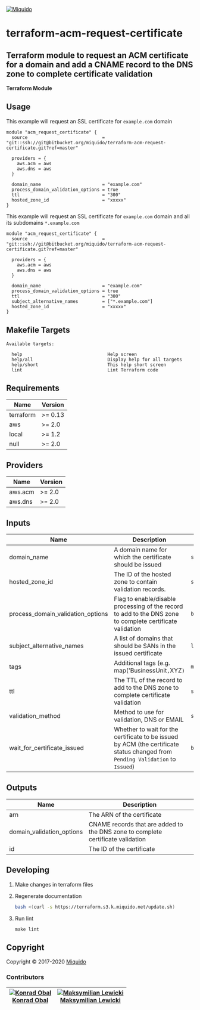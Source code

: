 <!-- This file was automatically generated by the `build-harness`. Make all changes to `README.yaml` and run `make readme` to rebuild this file. -->
[![Miquido][logo]](https://www.miquido.com/)

# terraform-acm-request-certificate
Terraform module to request an ACM certificate for a domain and add a CNAME record to the DNS zone to complete certificate validation
---
**Terraform Module**
## Usage

This example will request an SSL certificate for `example.com` domain

```hcl
module "acm_request_certificate" {
  source                            = "git::ssh://git@bitbucket.org/miquido/terraform-acm-request-certificate.git?ref=master"

  providers = {
    aws.acm = aws
    aws.dns = aws
  }

  domain_name                       = "example.com"
  process_domain_validation_options = true
  ttl                               = "300"
  hosted_zone_id                    = "xxxxx"
}
```

This example will request an SSL certificate for `example.com` domain and all its subdomains `*.example.com`

```hcl
module "acm_request_certificate" {
  source                            = "git::ssh://git@bitbucket.org/miquido/terraform-acm-request-certificate.git?ref=master"

  providers = {
    aws.acm = aws
    aws.dns = aws
  }

  domain_name                       = "example.com"
  process_domain_validation_options = true
  ttl                               = "300"
  subject_alternative_names         = ["*.example.com"]
  hosted_zone_id                    = "xxxxx"
}
```
<!-- markdownlint-disable -->
## Makefile Targets
```text
Available targets:

  help                                Help screen
  help/all                            Display help for all targets
  help/short                          This help short screen
  lint                                Lint Terraform code

```
<!-- markdownlint-restore -->
<!-- markdownlint-disable -->
## Requirements

| Name | Version |
|------|---------|
| terraform | >= 0.13 |
| aws | >= 2.0 |
| local | >= 1.2 |
| null | >= 2.0 |

## Providers

| Name | Version |
|------|---------|
| aws.acm | >= 2.0 |
| aws.dns | >= 2.0 |

## Inputs

| Name | Description | Type | Default | Required |
|------|-------------|------|---------|:--------:|
| domain\_name | A domain name for which the certificate should be issued | `string` | n/a | yes |
| hosted\_zone\_id | The ID of the hosted zone to contain validation records. | `string` | `""` | no |
| process\_domain\_validation\_options | Flag to enable/disable processing of the record to add to the DNS zone to complete certificate validation | `bool` | `true` | no |
| subject\_alternative\_names | A list of domains that should be SANs in the issued certificate | `list(string)` | `[]` | no |
| tags | Additional tags (e.g. map('BusinessUnit`,`XYZ`)` | `map(string)` | `{}` | no |
| ttl | The TTL of the record to add to the DNS zone to complete certificate validation | `string` | `"300"` | no |
| validation\_method | Method to use for validation, DNS or EMAIL | `string` | `"DNS"` | no |
| wait\_for\_certificate\_issued | Whether to wait for the certificate to be issued by ACM (the certificate status changed from `Pending Validation` to `Issued`) | `bool` | `false` | no |

## Outputs

| Name | Description |
|------|-------------|
| arn | The ARN of the certificate |
| domain\_validation\_options | CNAME records that are added to the DNS zone to complete certificate validation |
| id | The ID of the certificate |

<!-- markdownlint-restore -->


## Developing

1. Make changes in terraform files

2. Regenerate documentation

    ```bash
    bash <(curl -s https://terraform.s3.k.miquido.net/update.sh)
    ```

3. Run lint

    ```
    make lint
    ```

## Copyright

Copyright © 2017-2020 [Miquido](https://miquido.com)



### Contributors

|  [![Konrad Obal][k911_avatar]][k911_homepage]<br/>[Konrad Obal][k911_homepage] | [![Maksymilian Lewicki][maksymilian-lewicki_avatar]][maksymilian-lewicki_homepage]<br/>[Maksymilian Lewicki][maksymilian-lewicki_homepage] |
|---|---|

  [k911_homepage]: https://github.com/k911
  [k911_avatar]: https://github.com/k911.png?size=150
  [maksymilian-lewicki_homepage]: https://github.com/maksymilian-lewicki
  [maksymilian-lewicki_avatar]: https://github.com/maksymilian-lewicki.png?size=150



  [logo]: https://www.miquido.com/img/logos/logo__miquido.svg
  [website]: https://www.miquido.com/
  [gitlab]: https://gitlab.com/miquido
  [github]: https://github.com/miquido
  [bitbucket]: https://bitbucket.org/miquido


